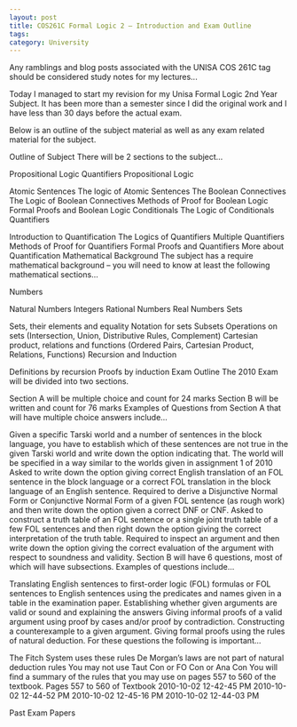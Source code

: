 ```yaml
---
layout: post
title: COS261C Formal Logic 2 – Introduction and Exam Outline
tags: 
category: University
---
```

Any ramblings and blog posts associated with the UNISA COS 261C tag should be considered study notes for my lectures...

Today I managed to start my revision for my Unisa Formal Logic 2nd Year Subject. It has been more than a semester since I did the original work and I have less than 30 days before the actual exam.

Below is an outline of the subject material as well as any exam related material for the subject.

Outline of Subject
There will be 2 sections to the subject…

Propositional Logic
Quantifiers
Propositional Logic

Atomic Sentences
The logic of Atomic Sentences
The Boolean Connectives
The Logic of Boolean Connectives
Methods of Proof for Boolean Logic
Formal Proofs and Boolean Logic
Conditionals
The Logic of Conditionals
Quantifiers

Introduction to Quantification
The Logics of Quantifiers
Multiple Quantifiers
Methods of Proof for Quantifiers
Formal Proofs and Quantifiers
More about Quantification
Mathematical Background
The subject has a require mathematical background – you will need to know at least the following mathematical sections…

Numbers

Natural Numbers
Integers
Rational Numbers
Real Numbers
Sets

Sets, their elements and equality
Notation for sets
Subsets
Operations on sets (Intersection, Union, Distributive Rules, Complement)
Cartesian product, relations and functions (Ordered Pairs, Cartesian Product, Relations, Functions)
Recursion and Induction

Definitions by recursion
Proofs by induction
Exam Outline
The 2010 Exam will be divided into two sections.

Section A will be multiple choice and count for 24 marks
Section B will be written and count for 76 marks
Examples of Questions from Section A that will have multiple choice answers include…

Given a specific Tarski world and a number of sentences in the block language, you have to establish which of these sentences are not true in the given Tarski world and write down the option indicating that. The world will be specified in a way similar to the worlds given in assignment 1 of 2010
Asked to write down the option giving correct English translation of an FOL sentence in the block language or a correct FOL translation in the block language of an English sentence.
Required to derive a Disjunctive Normal Form or Conjunctive Normal Form of a given FOL sentence (as rough work) and then write down the option given a correct DNF or CNF.
Asked to construct a truth table of an FOL sentence or a single joint truth table of a few FOL sentences and then right down the option giving the correct interpretation of the truth table.
Required to inspect an argument and then write down the option giving the correct evaluation of the argument with respect to soundness and validity.
Section B will have 6 questions, most of which will have subsections. Examples of questions include…

Translating English sentences to first-order logic (FOL) formulas or FOL sentences to English sentences using the predicates and names given in a table in the examination paper.
Establishing whether given arguments are valid or sound and explaining the answers
Giving informal proofs of a valid argument using proof by cases and/or proof by contradiction.
Constructing a counterexample to a given argument.
Giving formal proofs using the rules of natural deduction. For these questions the following is important…

The Fitch System uses these rules
De Morgan’s laws are not part of natural deduction rules
You may not use Taut Con or FO Con or Ana Con
You will find a summary of the rules that you may use on pages 557 to 560 of the textbook.
Pages 557 to 560 of Textbook
2010-10-02 12-42-45 PM 2010-10-02 12-44-52 PM 2010-10-02 12-45-16 PM 2010-10-02 12-44-03 PM
 

Past Exam Papers
